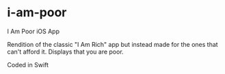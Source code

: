 # i-am-poor
I Am Poor iOS App

Rendition of the classic "I Am Rich" app but instead made for the ones that can't afford it. Displays that you are poor.

Coded in Swift

